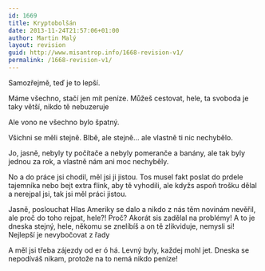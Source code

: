 ```yaml
---
id: 1669
title: Kryptobolšán
date: 2013-11-24T21:57:06+01:00
author: Martin Malý
layout: revision
guid: http://www.misantrop.info/1668-revision-v1/
permalink: /1668-revision-v1/
---
```

Samozřejmě, teď je to lepší.

Máme všechno, stačí jen mít peníze. Můžeš cestovat, hele, ta svoboda je taky větší, nikdo tě nebuzeruje

Ale vono ne všechno bylo špatný.

Všichni se měli stejně. Blbě, ale stejně&#8230; ale vlastně ti nic nechybělo.

Jo, jasně, nebyly ty počítače a nebyly pomeranče a banány, ale tak byly jednou za rok, a vlastně nám ani moc nechyběly.

No a do práce jsi chodil, měl jsi ji jistou. Tos musel fakt poslat do prdele tajemníka nebo bejt extra flink, aby tě vyhodili, ale kdyžs aspoň trošku dělal a nerejpal jsi, tak jsi měl práci jistou.

Jasně, poslouchat Hlas Ameriky se dalo a nikdo z nás těm novinám nevěřil, ale proč do toho rejpat, hele?! Proč? Akorát sis zadělal na problémy! A to je dneska stejný, hele, někomu se znelíbíš a on tě zlikviduje, nemysli si! Nejlepší je nevybočovat z řady

A měl jsi třeba zájezdy od er ó há. Levný byly, každej mohl jet. Dneska se nepodíváš nikam, protože na to nemá nikdo peníze!

&nbsp;